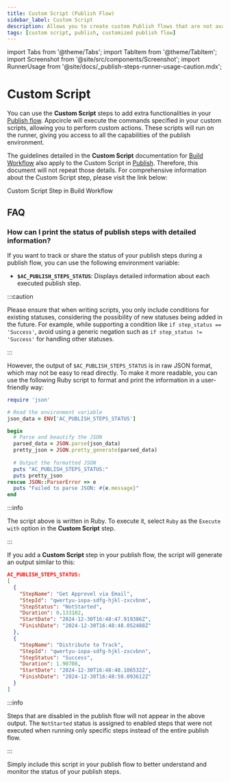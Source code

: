 ```yaml
---
title: Custom Script (Publish Flow)
sidebar_label: Custom Script
description: Allows you to create custom Publish flows that are not available in the default steps.
tags: [custom script, publish, customized publish flow]
---
```


import Tabs from '@theme/Tabs';
import TabItem from '@theme/TabItem';
import Screenshot from '@site/src/components/Screenshot';
import RunnerUsage from '@site/docs/\_publish-steps-runner-usage-caution.mdx';

# Custom Script

You can use the **Custom Script** steps to add extra functionalities in your [Publish flow](/publish-module/publish-flow). Appcircle will execute the commands specified in your custom scripts, allowing you to perform custom actions. These scripts will run on the runner, giving you access to all the capabilities of the publish environment.

The guidelines detailed in the **Custom Script** documentation for [Build Workflow](/workflows) also apply to the Custom Script in [Publish](/publish-module). Therefore, this document will not repeat those details. For comprehensive information about the Custom Script step, please visit the link below:

<RunnerUsage />

<ContentRef url="/workflows/common-workflow-steps/custom-script">
Custom Script Step in Build Workflow
</ContentRef>

## FAQ

### How can I print the status of publish steps with detailed information?

If you want to track or share the status of your publish steps during a publish flow, you can use the following environment variable:  

- **`$AC_PUBLISH_STEPS_STATUS`**: Displays detailed information about each executed publish step.  

:::caution

Please ensure that when writing scripts, you only include conditions for existing statuses, considering the possibility of new statuses being added in the future. For example, while supporting a condition like `if step_status == 'Success'`, avoid using a generic negation such as `if step_status != 'Success'` for handling other statuses.

:::

However, the output of `$AC_PUBLISH_STEPS_STATUS` is in raw JSON format, which may not be easy to read directly. To make it more readable, you can use the following Ruby script to format and print the information in a user-friendly way:

```ruby
require 'json'

# Read the environment variable
json_data = ENV['AC_PUBLISH_STEPS_STATUS']

begin
  # Parse and beautify the JSON
  parsed_data = JSON.parse(json_data)
  pretty_json = JSON.pretty_generate(parsed_data)
  
  # Output the formatted JSON
  puts "AC_PUBLISH_STEPS_STATUS:"
  puts pretty_json
rescue JSON::ParserError => e
  puts "Failed to parse JSON: #{e.message}"
end
```

:::info

The script above is written in Ruby. To execute it, select `Ruby` as the `Execute with` option in the **Custom Script** step.

<Screenshot url="https://cdn.appcircle.io/docs/assets/publishflow-custom-script-faq-0.png" />

:::

If you add a **Custom Script** step in your publish flow, the script will generate an output similar to this:

```json
AC_PUBLISH_STEPS_STATUS:
[
  {
    "StepName": "Get Approvel via Email",
    "StepId": "qwertyu-iopa-sdfg-hjkl-zxcvbnm",
    "StepStatus": "NotStarted",
    "Duration": 0.133102,
    "StartDate": "2024-12-30T16:48:47.919386Z",
    "FinishDate": "2024-12-30T16:48:48.052488Z"
  },
  {
    "StepName": "Distribute to Track",
    "StepId": "qwertyu-iopa-sdfg-hjkl-zxcvbnn",
    "StepStatus": "Success",
    "Duration": 1.90708,
    "StartDate": "2024-12-30T16:48:48.186532Z",
    "FinishDate": "2024-12-30T16:48:50.093612Z"
  }
]
```

:::info

Steps that are disabled in the publish flow will not appear in the above output. The `NotStarted` status is assigned to enabled steps that were not executed when running only specific steps instead of the entire publish flow.

:::

Simply include this script in your publish flow to better understand and monitor the status of your publish steps.